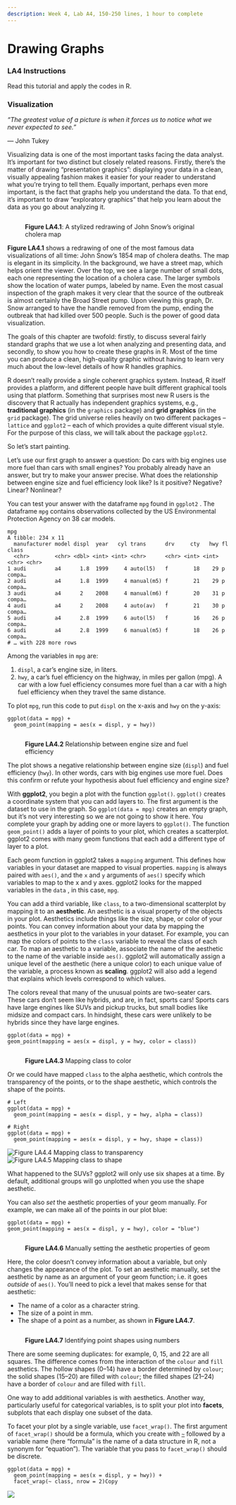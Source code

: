 ```yaml
---
description: Week 4, Lab A4, 150-250 lines, 1 hour to complete
---
```


# Drawing Graphs

### LA4 Instructions

Read this tutorial and apply the codes in R.

### Visualization

_“The greatest value of a picture is when it forces us to notice what we never expected to see.”_&#x20;

— John Tukey

Visualizing data is one of the most important tasks facing the data analyst. It’s important for two distinct but closely related reasons. Firstly, there’s the matter of drawing “presentation graphics”: displaying your data in a clean, visually appealing fashion makes it easier for your reader to understand what you’re trying to tell them. Equally important, perhaps even more important, is the fact that graphs help you understand the data. To that end, it’s important to draw “exploratory graphics” that help you learn about the data as you go about analyzing it.&#x20;

<figure><img src="https://learningstatisticswithr.com/book/lsr_files/figure-html/snowmap1-1.png" alt=""><figcaption><p><strong>Figure LA4.1</strong>: A stylized redrawing of John Snow’s original cholera map</p></figcaption></figure>

**Figure LA4.1** shows a redrawing of one of the most famous data visualizations of all time: John Snow’s 1854 map of cholera deaths. The map is elegant in its simplicity. In the background, we have a street map, which helps orient the viewer. Over the top, we see a large number of small dots, each one representing the location of a cholera case. The larger symbols show the location of water pumps, labeled by name. Even the most casual inspection of the graph makes it very clear that the source of the outbreak is almost certainly the Broad Street pump. Upon viewing this graph, Dr. Snow arranged to have the handle removed from the pump, ending the outbreak that had killed over 500 people. Such is the power of good data visualization.

The goals of this chapter are twofold: firstly, to discuss several fairly standard graphs that we use a lot when analyzing and presenting data, and secondly, to show you how to create these graphs in R. Most of the time you can produce a clean, high-quality graphic without having to learn very much about the low-level details of how R handles graphics.&#x20;

R doesn’t really provide a single coherent graphics system. Instead, R itself provides a platform, and different people have built different graphical tools using that platform. Something that surprises most new R users is the discovery that R actually has independent graphics systems, e.g., **traditional graphics** (in the `graphics` package) and **grid graphics** (in the `grid` package). The grid universe relies heavily on two different packages – `lattice` and `ggplot2` – each of which provides a quite different visual style. For the purpose of this class, we will talk about the package `ggplot2`.&#x20;

&#x20;So let’s start painting.

Let’s use our first graph to answer a question: Do cars with big engines use more fuel than cars with small engines? You probably already have an answer, but try to make your answer precise. What does the relationship between engine size and fuel efficiency look like? Is it positive? Negative? Linear? Nonlinear?

You can test your answer with the dataframe `mpg` found in `ggplot2` . The dataframe `mpg` contains observations collected by the US Environmental Protection Agency on 38 car models.

```
mpg
A tibble: 234 x 11
  manufacturer model displ  year   cyl trans      drv     cty   hwy fl    class 
  <chr>        <chr> <dbl> <int> <int> <chr>      <chr> <int> <int> <chr> <chr> 
1 audi         a4      1.8  1999     4 auto(l5)   f        18    29 p     compa…
2 audi         a4      1.8  1999     4 manual(m5) f        21    29 p     compa…
3 audi         a4      2    2008     4 manual(m6) f        20    31 p     compa…
4 audi         a4      2    2008     4 auto(av)   f        21    30 p     compa…
5 audi         a4      2.8  1999     6 auto(l5)   f        16    26 p     compa…
6 audi         a4      2.8  1999     6 manual(m5) f        18    26 p     compa…
# … with 228 more rows
```

Among the variables in `mpg` are:

1. `displ`, a car’s engine size, in liters.
2. `hwy`, a car’s fuel efficiency on the highway, in miles per gallon (mpg). A car with a low fuel efficiency consumes more fuel than a car with a high fuel efficiency when they travel the same distance.

To plot `mpg`, run this code to put `displ` on the x-axis and `hwy` on the y-axis:

```
ggplot(data = mpg) + 
  geom_point(mapping = aes(x = displ, y = hwy))
```

<figure><img src="https://d33wubrfki0l68.cloudfront.net/91aebc6de4de928abc810433b752274ba6a46d58/a78b1/visualize_files/figure-html/unnamed-chunk-3-1.png" alt=""><figcaption><p><strong>Figure LA4.2</strong> Relationship between engine size and fuel efficiency</p></figcaption></figure>

The plot shows a negative relationship between engine size (`displ`) and fuel efficiency (`hwy`). In other words, cars with big engines use more fuel. Does this confirm or refute your hypothesis about fuel efficiency and engine size?

With **ggplot2**, you begin a plot with the function `ggplot()`. `ggplot()` creates a coordinate system that you can add layers to. The first argument is the dataset to use in the graph. So `ggplot(data = mpg)` creates an empty graph, but it’s not very interesting so we are not going to show it here. You complete your graph by adding one or more layers to `ggplot()`. The function `geom_point()` adds a layer of points to your plot, which creates a scatterplot. ggplot2 comes with many geom functions that each add a different type of layer to a plot.

Each geom function in ggplot2 takes a `mapping` argument. This defines how variables in your dataset are mapped to visual properties. `mapping` is always paired with `aes()`, and the `x` and `y` arguments of `aes()` specify which variables to map to the x and y axes. ggplot2 looks for the mapped variables in the `data` , in this case, `mpg`.

You can add a third variable, like `class`, to a two-dimensional scatterplot by mapping it to an **aesthetic**. An aesthetic is a visual property of the objects in your plot. Aesthetics include things like the size, shape, or color of your points. You can convey information about your data by mapping the aesthetics in your plot to the variables in your dataset. For example, you can map the colors of points to the `class` variable to reveal the class of each car. To map an aesthetic to a variable, associate the name of the aesthetic to the name of the variable inside `aes()`. ggplot2 will automatically assign a unique level of the aesthetic (here a unique color) to each unique value of the variable, a process known as **scaling**. ggplot2 will also add a legend that explains which levels correspond to which values.

The colors reveal that many of the unusual points are two-seater cars. These cars don’t seem like hybrids, and are, in fact, sports cars! Sports cars have large engines like SUVs and pickup trucks, but small bodies like midsize and compact cars. In hindsight, these cars were unlikely to be hybrids since they have large engines.

```
ggplot(data = mpg) + 
geom_point(mapping = aes(x = displ, y = hwy, color = class))
```

<figure><img src="https://d33wubrfki0l68.cloudfront.net/8b89c5554ed6108359d59909d441dbeb010e8802/9f366/visualize_files/figure-html/unnamed-chunk-7-1.png" alt=""><figcaption><p><strong>Figure LA4.3</strong> Mapping class to color</p></figcaption></figure>

Or we could have mapped `class` to the alpha aesthetic, which controls the transparency of the points, or to the shape aesthetic, which controls the shape of the points.

```
# Left
ggplot(data = mpg) + 
  geom_point(mapping = aes(x = displ, y = hwy, alpha = class))

# Right
ggplot(data = mpg) + 
  geom_point(mapping = aes(x = displ, y = hwy, shape = class))
```

![Figure LA4.4 Mapping class to transparency](https://d33wubrfki0l68.cloudfront.net/f9280bbd15f46cc9d67a8fa30085c147ccee89c4/402ac/visualize\_files/figure-html/unnamed-chunk-9-1.png) ![Figure LA4.5 Mapping class to shape](https://d33wubrfki0l68.cloudfront.net/1ae399aecbf37c65219a1610aa1b9700a6355834/5d06b/visualize\_files/figure-html/unnamed-chunk-9-2.png)

What happened to the SUVs? ggplot2 will only use six shapes at a time. By default, additional groups will go unplotted when you use the shape aesthetic.

You can also _set_ the aesthetic properties of your geom manually. For example, we can make all of the points in our plot blue:

```
ggplot(data = mpg) + 
geom_point(mapping = aes(x = displ, y = hwy), color = "blue")
```

<figure><img src="https://d33wubrfki0l68.cloudfront.net/c36c62d7f70e30e3307295d6408b8d3b61e3c56a/a6987/visualize_files/figure-html/unnamed-chunk-10-1.png" alt=""><figcaption><p><strong>Figure LA4.6</strong> Manually setting the aesthetic properties of geom</p></figcaption></figure>

Here, the color doesn’t convey information about a variable, but only changes the appearance of the plot. To set an aesthetic manually, set the aesthetic by name as an argument of your geom function; i.e. it goes _outside_ of `aes()`. You’ll need to pick a level that makes sense for that aesthetic:

* The name of a color as a character string.
* The size of a point in mm.
* The shape of a point as a number, as shown in **Figure LA4.7**.

<figure><img src="https://d33wubrfki0l68.cloudfront.net/e28a1b57b6622cf67fd8a7e01c6a9955914f8fe9/635be/visualize_files/figure-html/shapes-1.png" alt=""><figcaption><p><strong>Figure LA4.7</strong> Identifying point shapes using numbers</p></figcaption></figure>

There are some seeming duplicates: for example, 0, 15, and 22 are all squares. The difference comes from the interaction of the `colour` and `fill` aesthetics. The hollow shapes (0–14) have a border determined by `colour`; the solid shapes (15–20) are filled with `colour`; the filled shapes (21–24) have a border of `colour` and are filled with `fill`.

One way to add additional variables is with aesthetics. Another way, particularly useful for categorical variables, is to split your plot into **facets**, subplots that each display one subset of the data.

To facet your plot by a single variable, use `facet_wrap()`. The first argument of `facet_wrap()` should be a formula, which you create with [`~`](https://rdrr.io/r/base/tilde.html) followed by a variable name (here “formula” is the name of a data structure in R, not a synonym for “equation”). The variable that you pass to `facet_wrap()` should be discrete.

```
ggplot(data = mpg) + 
  geom_point(mapping = aes(x = displ, y = hwy)) + 
  facet_wrap(~ class, nrow = 2)Copy
```

![](https://d33wubrfki0l68.cloudfront.net/cfc07b44ca9549597084bb18593c6aa115725240/8843c/visualize\_files/figure-html/unnamed-chunk-12-1.png)

